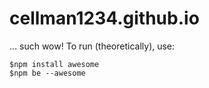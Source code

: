 # cellman1234.github.io
...
such wow!  To run (theoretically), use:
```
$npm install awesome
$npm be --awesome
```
